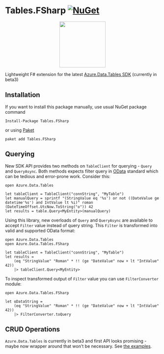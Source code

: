 ﻿# Tables.FSharp [![NuGet](https://img.shields.io/nuget/v/Tables.FSharp.svg?style=flat-square)](https://www.nuget.org/packages/Tables.FSharp/)

<p align="center">
<img src="https://github.com/Dzoukr/Azure.Data.Tables.FSharp/raw/master/logo.png" width="150px"/>
</p>

Lightweight F# extension for the latest [Azure.Data.Tables SDK](https://docs.microsoft.com/en-us/dotnet/api/overview/azure/Data.Tables-readme-pre) (currently in beta3)

## Installation
If you want to install this package manually, use usual NuGet package command

    Install-Package Tables.FSharp

or using [Paket](http://fsprojects.github.io/Paket/getting-started.html)

    paket add Tables.FSharp

 ## Querying

New SDK API provides two methods on `TableClient` for querying - `Query` and `QueryAsync`. Both methods expects filter query in [OData](https://www.odata.org) standard which can be tedious and error-prone work. Consider this:

```f#
open Azure.Data.Tables

let tableClient = TableClient("connString", "MyTable")
let manualQuery = sprintf "(StringValue eq '%s') or not ((DateValue ge datetime'%s') and IntValue lt %i)" roman (DateTimeOffset.UtcNow.ToString("o")) 42
let results = table.Query<MyEntity>(manualQuery)
```

Using this library, new overloads of `Query` and `QueryAsync` are available to accept `Filter` value instead of query string. This `Filter` is transformed into valid and supported OData format:

```f#
open Azure.Data.Tables
open Azure.Data.Tables.FSharp

let tableClient = TableClient("connString", "MyTable")
let results =
    (eq "StringValue" "Roman" * !! (ge "DateValue" now + lt "IntValue" 42))
    |> tableClient.Query<MyEntity>

```

To inspect transformed output of `Filter` value you can use `FilterConverter` module:

```f#
open Azure.Data.Tables.FSharp

let oDataString =
    (eq "StringValue" "Roman" * !! (ge "DateValue" now + lt "IntValue" 42))
    |> FilterConverter.toQuery
```

## CRUD Operations

`Azure.Data.Tables` is currently in beta3 and first API looks promising - maybe now wrapper around that won't be necessary. See [the examples](https://github.com/Azure/azure-sdk-for-net/tree/Azure.Data.Tables_3.0.0-beta.3/sdk/tables/Azure.Data.Tables#create-the-table-client).